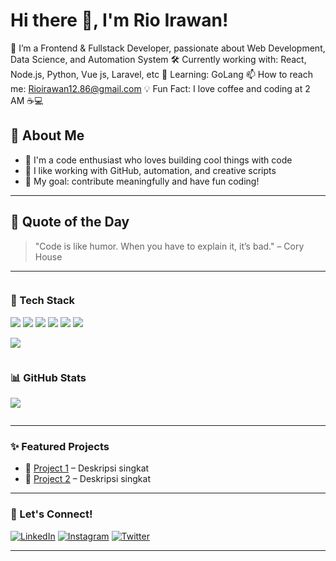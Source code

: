 # Hi there 👋, I'm Rio Irawan!
🎯 I’m a Frontend & Fullstack Developer, passionate about  Web Development, Data Science, and Automation System
🛠️ Currently working with: React, Node.js, Python, Vue js, Laravel, etc 
🌱 Learning: GoLang 
📫 How to reach me: Rioirawan12.86@gmail.com
💡 Fun Fact: I love coffee and coding at 2 AM ☕💻

## 🧠 About Me

- 🚀 I'm a code enthusiast who loves building cool things with code
- 🧰 I like working with GitHub, automation, and creative scripts
- 🎯 My goal: contribute meaningfully and have fun coding!
---

## 🧙 Quote of the Day

> "Code is like humor. When you have to explain it, it’s bad." – Cory House

---

<div style="display: flex; flex-wrap: wrap; justify-content: space-between;">

  <div style="flex: 1; min-width: 300px; margin-right: 10px;">
    <h3>🔧 Tech Stack</h3>
    <p>
      <img src="https://img.shields.io/badge/-HTML5-E34F26?logo=html5&logoColor=fff" />
      <img src="https://img.shields.io/badge/-CSS3-1572B6?logo=css3" />
      <img src="https://img.shields.io/badge/-JavaScript-F7DF1E?logo=javascript&logoColor=000" />
      <img src="https://img.shields.io/badge/-Python-3776AB?logo=python&logoColor=fff" />
      <img src="https://img.shields.io/badge/-React-61DAFB?logo=react&logoColor=000" />
      <img src="https://img.shields.io/badge/-Node.js-339933?logo=node.js&logoColor=fff" />
    </p>
    <p>
      <img src="https://skillicons.dev/icons?i=js,ts,python,bash,html,css,nodejs,git,github,vscode&theme=dark" />
    </p>
  </div>

  <div style="flex: 1; min-width: 300px;">
    <h3>📊 GitHub Stats</h3>
    <p>
      <img src="https://github-readme-stats.vercel.app/api/top-langs/?username=zwolfio&layout=compact&theme=tokyonight&hide_border=true" />
    </p>
  </div>

</div>


---

### ✨ Featured Projects
- 🔗 [Project 1](https://github.com/yourusername/project-1) – Deskripsi singkat
- 🔗 [Project 2](https://github.com/yourusername/project-2) – Deskripsi singkat
<!-- Tambahkan beberapa project unggulan -->

---

### 🤝 Let's Connect!
[![LinkedIn](https://img.shields.io/badge/LinkedIn-blue?logo=linkedin&logoColor=white)](https://linkedin.com/in/yourprofile)
[![Instagram](https://img.shields.io/badge/Instagram-E4405F?logo=instagram&logoColor=white)](https://instagram.com/yourprofile)
[![Twitter](https://img.shields.io/badge/Twitter-1DA1F2?logo=twitter&logoColor=white)](https://twitter.com/yourprofile)
<!-- Tambahkan media sosial lainnya -->

---
